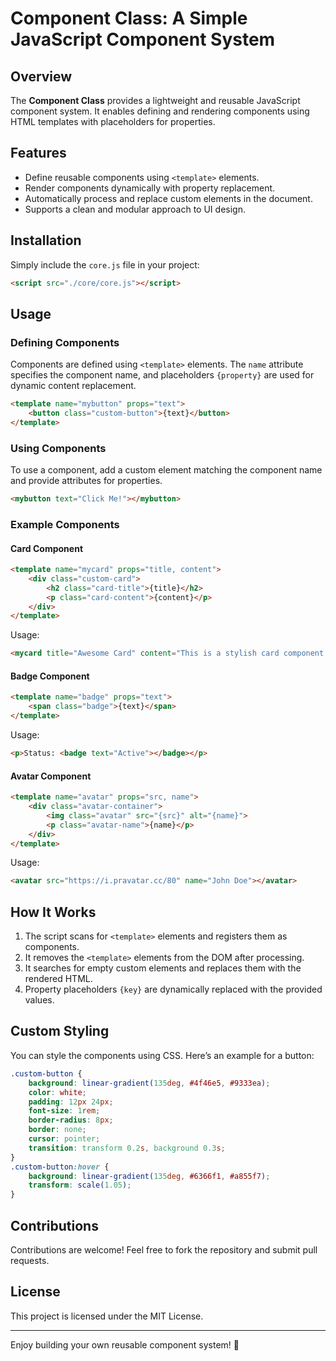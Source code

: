 # Component Class: A Simple JavaScript Component System

## Overview
The **Component Class** provides a lightweight and reusable JavaScript component system. It enables defining and rendering components using HTML templates with placeholders for properties.

## Features
- Define reusable components using `<template>` elements.
- Render components dynamically with property replacement.
- Automatically process and replace custom elements in the document.
- Supports a clean and modular approach to UI design.

## Installation
Simply include the `core.js` file in your project:
```html
<script src="./core/core.js"></script>
```

## Usage

### Defining Components
Components are defined using `<template>` elements. The `name` attribute specifies the component name, and placeholders `{property}` are used for dynamic content replacement.
```html
<template name="mybutton" props="text">
    <button class="custom-button">{text}</button>
</template>
```

### Using Components
To use a component, add a custom element matching the component name and provide attributes for properties.
```html
<mybutton text="Click Me!"></mybutton>
```

### Example Components
#### Card Component
```html
<template name="mycard" props="title, content">
    <div class="custom-card">
        <h2 class="card-title">{title}</h2>
        <p class="card-content">{content}</p>
    </div>
</template>
```
Usage:
```html
<mycard title="Awesome Card" content="This is a stylish card component."></mycard>
```

#### Badge Component
```html
<template name="badge" props="text">
    <span class="badge">{text}</span>
</template>
```
Usage:
```html
<p>Status: <badge text="Active"></badge></p>
```

#### Avatar Component
```html
<template name="avatar" props="src, name">
    <div class="avatar-container">
        <img class="avatar" src="{src}" alt="{name}">
        <p class="avatar-name">{name}</p>
    </div>
</template>
```
Usage:
```html
<avatar src="https://i.pravatar.cc/80" name="John Doe"></avatar>
```

## How It Works
1. The script scans for `<template>` elements and registers them as components.
2. It removes the `<template>` elements from the DOM after processing.
3. It searches for empty custom elements and replaces them with the rendered HTML.
4. Property placeholders `{key}` are dynamically replaced with the provided values.

## Custom Styling
You can style the components using CSS. Here’s an example for a button:
```css
.custom-button {
    background: linear-gradient(135deg, #4f46e5, #9333ea);
    color: white;
    padding: 12px 24px;
    font-size: 1rem;
    border-radius: 8px;
    border: none;
    cursor: pointer;
    transition: transform 0.2s, background 0.3s;
}
.custom-button:hover {
    background: linear-gradient(135deg, #6366f1, #a855f7);
    transform: scale(1.05);
}
```

## Contributions
Contributions are welcome! Feel free to fork the repository and submit pull requests.

## License
This project is licensed under the MIT License.

---
Enjoy building your own reusable component system! 🚀

